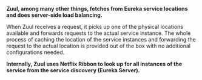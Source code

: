 <b>Zuul, among many other things, fetches from Eureka service locations and does server-side load balancing.</b>

When Zuul receives a request, it picks up one of the physical locations available and forwards requests to the actual service instance. The whole process of caching the location of the service instances and forwarding the request to the actual location is provided out of the box with no additional configurations needed.

<b>Internally, Zuul uses Netflix Ribbon to look up for all instances of the service from the service discovery (Eureka Server).</b>
